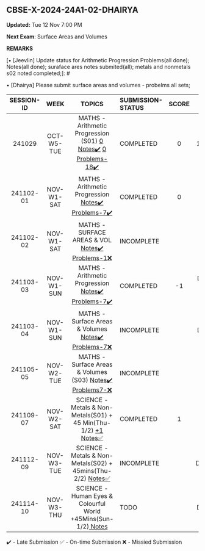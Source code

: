 ## CBSE-X-2024-24A1-02-DHAIRYA

**Updated:** Tue 12 Nov 7:00 PM 

**Next Exam**: Surface Areas and Volumes

**REMARKS**

[• [Jeevlin] Update status for Arithmetic Progression Problems(all done); Notes(all done); suraface ares notes submited(all); metals and nonmetals s02 noted completed;]: #

• [Dhairya] Please submit surface areas and volumes - probelms all sets;


| **SESSION-ID** |  **WEEK**    |      **TOPICS**       | **SUBMISSION-STATUS**               | **SCORE**  | **REMARKS** |
|:--------------:|:------------:|:--------------------:|:------------------------------------|:----------:|:----------:|
| 241029       | OCT-W5-TUE   | MATHS - Arithmetic Progression (S01) [ 0 Notes✔️]() [ 0 Problems-18✔️]()   | COMPLETED  | 0 | Deadline:09:15 AM Sat 2 Nov • New Deadline: 11:59 PM Sat 2 Nov • Late Submission Sat02Nov1143PM |
| 241102-01       | NOV-W1-SAT   | MATHS - Arithmetic Progression  [Notes✔️]() [Problems-7✔️](02-dhairya/241101-02-PROBLEMS.pdf) | COMPLETED  | 0 | Deadline: 9:15 AM Sun 3 Nov |
| 241102-02       | NOV-W1-SAT   | MATHS - SURFACE AREAS & VOL  [Notes✔️]() [Problems-1❌]()   | INCOMPLETE  | | Deadline: 9:15 AM Sun 3 Nov • Submission: Sat02Nov1034PM |
| 241103-03       | NOV-W1-SUN   | MATHS - Arithmetic Progression [Notes✔️](02-dhairya/241103-03-NOTES.pdf) [Problems-7✔️](02-dhairya/241103-03-PROBLEMS.pdf)   | COMPLETED  |-1 | Deadline: Tue5Nov615PM  • Late Submission Thu14Nov626PM |
| 241103-04       | NOV-W1-SUN   | MATHS - Surface Areas & Volumes [Notes✔️]() [Problems-7❌]()   | INCOMPLETE  | | Deadline: Tue5Nov615PM |
| 241105-05       | NOV-W2-TUE   | MATHS - Surface Areas & Volumes (S03) [Notes✔️](02-dhairya/241105-05-NOTES.pdf) [Problems7-❌]()   | INCOMPLETE|  |  | Submitted:Sat9Nov12PM • Re-submit|
| 241109-07       | NOV-W2-SAT   | SCIENCE - Metals & Non-Metals(S01) + 45 Min(Thu-1/2) [+1 Notes✅](02-dhairya/241109-02-NOTES.pdf)    | COMPLETED | 1  | Deadline: Tue12Nov615PM  • Submission Mon11Nov424PM |  |
| 241112-09       | NOV-W3-TUE   | SCIENCE - Metals & Non-Metals(S02) + 45mins(Thu-2/2) [ Notes✅](02-dhairya/241112-09-NOTES.pdf) | INCOMPLETE| | Deadline:Thu14Nov630PM |    |
 241114-10       | NOV-W3-THU   |  SCIENCE - Human Eyes & Colourful World +45Mins(Sun-1/2)[ Notes]()  | TODO |  |Deadline:Sat16Nov600PM|

✔️ - Late Submission
✅ - On-time Submission
❌ - Missied Submission

 
